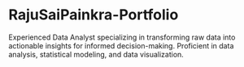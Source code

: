 # RajuSaiPainkra-Portfolio
Experienced Data Analyst specializing in transforming raw data into actionable insights for informed decision-making. Proficient in data analysis, statistical modeling, and data visualization.
